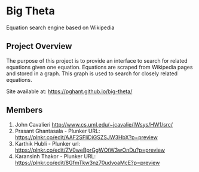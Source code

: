 # Big Theta
Equation search engine based on Wikipedia

## Project Overview

The purpose of this project is to provide an interface to search for related equations given one equation. Equations are scraped from Wikipedia pages and stored in a graph. This graph is used to search for closely related equations.

Site available at: https://pghant.github.io/big-theta/

## Members

1. John Cavalieri  http://www.cs.uml.edu/~jcavalie/IWsys/HW1/src/
2. Prasant Ghantasala - Plunker URL: https://plnkr.co/edit/AAF2SFliDiGSZSJW3HbX?p=preview
3. Karthik Hubli - Plunker url:  https://plnkr.co/edit/ZV0weBprGgWOtW3wOnDu?p=preview
4. Karansinh Thakor - Plunker URL: https://plnkr.co/edit/8GfmTkw3nz70udvoaMcE?p=preview
